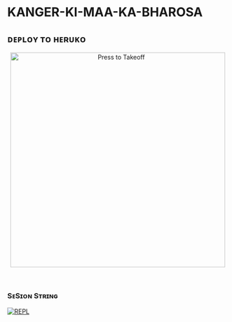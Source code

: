 # KANGER-KI-MAA-KA-BHAROSA 

## ᴅᴇᴘʟᴏʏ ᴛᴏ ʜᴇʀᴜᴋᴏ

<p align="center">
   <a href = "https://heroku.com/deploy?template=https://github.com/DARKAMAN5/KANGER-KA-MAA-KA-BHOSDA"><img src="https://telegra.ph/file/57c4edb389224c9cf9996.png" alt="Press to Takeoff" width="490px"></a>
</p>
<br>
 
### SᴇSɪᴏɴ Sᴛʀɪɴɢ
[![REPL](https://replit.com/@DARKAMAN5/DARK)](https://replit.com/@DARKAMAN5/DARK)
    
